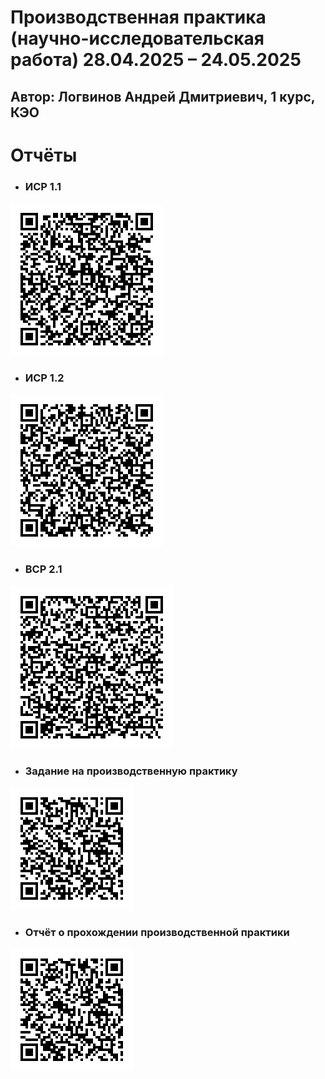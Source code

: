 # 	Производственная практика (научно-исследовательская работа) 28.04.2025 – 24.05.2025
## Автор: Логвинов Андрей Дмитриевич, 1 курс, КЭО

# **Отчёты**
* ### **ИСР 1.1** 
![ИСР 1.1.](task-1.gif)

* ### **ИСР 1.2**   
![ИСР 1.2.](task-2.gif)

* ### **ВСР 2.1** 
![ВСР 2.1.](task-3.gif)

* ### **Задание на производственную практику** 
![Задание на производственную практику](rep-tasks.gif)

* ### **Отчёт о прохождении производственной практики** 
![Отчёт о прохождении производственной практики](rep-report.gif)
